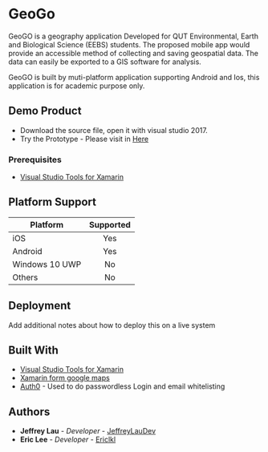 # GeoGo
 
GeoGO is a geography application Developed for QUT Environmental, Earth and Biological Science (EEBS) students. The proposed mobile app would provide an accessible method of collecting and saving geospatial data. The data can easily be exported to a GIS software for analysis.

GeoGO is built by muti-platform application supporting Android and Ios, this application is for academic purpose only.

## Demo Product

* Download the source file, open it with visual studio 2017. 
* Try the Prototype - Please visit in [Here](https://xd.adobe.com/view/ff61580e-0772-4736-6db3-5a6c61ccaba6-8950/)
### Prerequisites

*  [Visual Studio Tools for Xamarin](https://visualstudio.microsoft.com/xamarin/)



## Platform Support

|Platform|Supported|
| ------------------- | :-----------: |
|iOS |Yes|
|Android|Yes|
|Windows 10 UWP|No|
|Others|No|

## Deployment

Add additional notes about how to deploy this on a live system

## Built With

* [Visual Studio Tools for Xamarin](https://visualstudio.microsoft.com/xamarin/)
* [Xamarin form google maps](https://github.com/amay077/Xamarin.Forms.GoogleMaps)
* [Auth0](https://auth0.com/) - Used to do passwordless Login and email whitelisting


## Authors

* **Jeffrey Lau** - *Developer* - [JeffreyLauDev](https://github.com/abc007007007)
* **Eric Lee** - *Developer* - [Ericlkl](https://github.com/Ericlkl/GeoGo)
